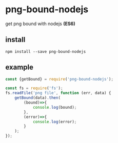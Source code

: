 # png-bound-nodejs
get png bound with nodejs **(ES6)**

## install

````
npm install --save png-bound-nodejs
````

## example
````javascript
const {getBound} = require('png-bound-nodejs');

const fs = require('fs');
fs.readFile('png file', function (err, data) {
	getBound(data).then(
		(bound)=>{
			console.log(bound);
		},
		(error)=>{
			console.log(error);
		}
	);
});
````